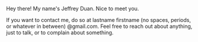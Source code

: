 Hey there! My name's Jeffrey Duan. Nice to meet you.

If you want to contact me, do so at lastname firstname (no spaces, periods, or whatever in between) @gmail.com. Feel free to reach out about anything, just to talk, or to complain about something. 
